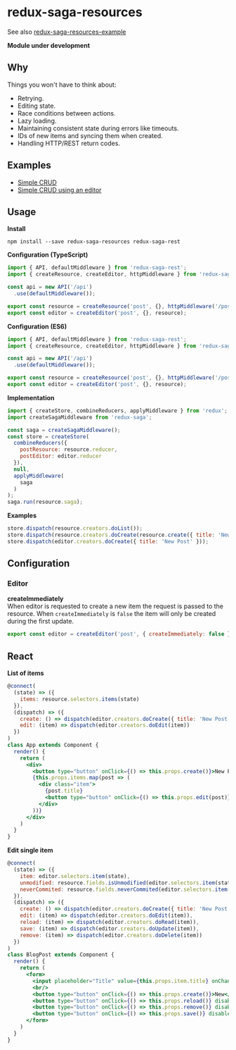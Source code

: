 # redux-saga-resources

See also [redux-saga-resources-example](https://github.com/Zaibot/redux-saga-resources-example)

**Module under development**

## Why

Things you won't have to think about:
* Retrying.
* Editing state.
* Race conditions between actions.
* Lazy loading.
* Maintaining consistent state during errors like timeouts.
* IDs of new items and syncing them when created.
* Handling HTTP/REST return codes.

## Examples
* [Simple CRUD](docs/simplecrud.md)
* [Simple CRUD using an editor](docs/simplecrudeditor.md)

## Usage

**Install**
```
npm install --save redux-saga-resources redux-saga-rest
```

**Configuration (TypeScript)**
```jsx
import { API, defaultMiddleware } from 'redux-saga-rest';
import { createResource, createEditor, httpMiddleware } from 'redux-saga-resources';

const api = new API('/api')
  .use(defaultMiddleware());

export const resource = createResource('post', {}, httpMiddleware('/posts', api));
export const editor = createEditor('post', {}, resource);
```

**Configuration (ES6)**
```jsx
import { API, defaultMiddleware } from 'redux-saga-rest';
import { createResource, createEditor, httpMiddleware } from 'redux-saga-resources/es6';

const api = new API('/api')
  .use(defaultMiddleware());

export const resource = createResource('post', {}, httpMiddleware('/posts', api));
export const editor = createEditor('post', {}, resource);
```

**Implementation**
```jsx
import { createStore, combineReducers, applyMiddleware } from 'redux';
import createSagaMiddleware from 'redux-saga';

const saga = createSagaMiddleware();
const store = createStore(
  combineReducers({
    postResource: resource.reducer,
    postEditor: editor.reducer
  }),
  null,
  applyMiddleware(
    saga
  )
);
saga.run(resource.saga);
```

**Examples**
```jsx
store.dispatch(resource.creators.doList());
store.dispatch(resource.creators.doCreate(resource.create({ title: 'New Post' })));
store.dispatch(editor.creators.doCreate({ title: 'New Post' }));
```

## Configuration

### Editor
**createImmediately**  
When editor is requested to create a new item the request is passed to the resource. When `createImmediately` is `false` the item will only be created during the first update.
```jsx
export const editor = createEditor('post', { createImmediately: false }, resource);
```

## React
**List of items**
```jsx
@connect(
  (state) => ({
    items: resource.selectors.items(state)
  }),
  (dispatch) => ({
    create: () => dispatch(editor.creators.doCreate({ title: 'New Post' })),
    edit: (item) => dispatch(editor.creators.doEdit(item))
  })
)
class App extends Component {
  render() {
    return (
      <div>
        <button type="button" onClick={() => this.props.create()}>New Post</button>
        {this.props.items.map(post => (
          <div class="item">
            {post.title}
            <button type="button" onClick={() => this.props.edit(post)}>edit</button>
          </div>
        ))}
      </div>
    )
  }
}
```

**Edit single item**
```jsx
@connect(
  (state) => ({
    item: editor.selectors.item(state),
    unmodified: resource.fields.isUnmodified(editor.selectors.item(state)),
    neverCommited: resource.fields.neverCommited(editor.selectors.item(state))
  }),
  (dispatch) => ({
    create: () => dispatch(editor.creators.doCreate({ title: 'New Post' })),
    edit: (item) => dispatch(editor.creators.doEdit(item)),
    reload: (item) => dispatch(editor.creators.doRead(item)),
    save: (item) => dispatch(editor.creators.doUpdate(item)),
    remove: (item) => dispatch(editor.creators.doDelete(item))
  })
)
class BlogPost extends Component {
  render() {
    return (
      <form>
        <input placeholder="Title" value={this.props.item.title} onChange={(e) => this.props.edit({ ...this.props.item, title: e.target.value })} />
        <br/>
        <button type="button" onClick={() => this.props.create()}>New</button>
        <button type="button" onClick={() => this.props.reload()} disabled={this.props.neverCommited}>Reload</button>
        <button type="button" onClick={() => this.props.remove()} disabled={this.props.neverCommited}>Delete</button>
        <button type="button" onClick={() => this.props.save()} disabled={this.props.unmodified}>Save</button>
      </form>
    )
  }
}
```
